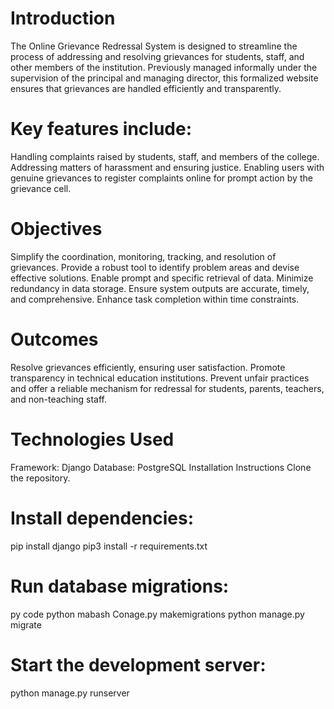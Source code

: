 # Introduction
The Online  Grievance Redressal System is designed to streamline the process of addressing and resolving grievances for students, staff, and other members of the institution. Previously managed informally under the supervision of the principal and managing director, this formalized website ensures that grievances are handled efficiently and transparently.

# Key features include:

Handling complaints raised by students, staff, and members of the college.
Addressing matters of harassment and ensuring justice.
Enabling users with genuine grievances to register complaints online for prompt action by the grievance cell.

# Objectives
Simplify the coordination, monitoring, tracking, and resolution of grievances.
Provide a robust tool to identify problem areas and devise effective solutions.
Enable prompt and specific retrieval of data.
Minimize redundancy in data storage.
Ensure system outputs are accurate, timely, and comprehensive.
Enhance task completion within time constraints.
# Outcomes
Resolve grievances efficiently, ensuring user satisfaction.
Promote transparency in technical education institutions.
Prevent unfair practices and offer a reliable mechanism for redressal for students, parents, teachers, and non-teaching staff.
# Technologies Used
Framework: Django
Database: PostgreSQL
Installation Instructions
Clone the repository.
# Install dependencies:

pip install django
pip3 install -r requirements.txt  

# Run database migrations:

py code
python mabash
Conage.py makemigrations
python manage.py migrate

# Start the development server:

python manage.py runserver

